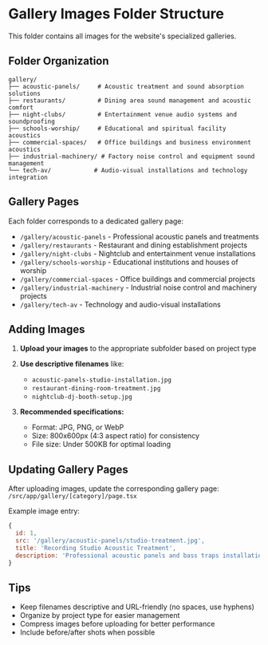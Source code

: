 # Gallery Images Folder Structure

This folder contains all images for the website's specialized galleries.

## Folder Organization

```
gallery/
├── acoustic-panels/     # Acoustic treatment and sound absorption solutions
├── restaurants/         # Dining area sound management and acoustic comfort
├── night-clubs/         # Entertainment venue audio systems and soundproofing
├── schools-worship/     # Educational and spiritual facility acoustics
├── commercial-spaces/   # Office buildings and business environment acoustics
├── industrial-machinery/ # Factory noise control and equipment sound management
└── tech-av/            # Audio-visual installations and technology integration
```

## Gallery Pages

Each folder corresponds to a dedicated gallery page:

- `/gallery/acoustic-panels` - Professional acoustic panels and treatments
- `/gallery/restaurants` - Restaurant and dining establishment projects
- `/gallery/night-clubs` - Nightclub and entertainment venue installations
- `/gallery/schools-worship` - Educational institutions and houses of worship
- `/gallery/commercial-spaces` - Office buildings and commercial projects
- `/gallery/industrial-machinery` - Industrial noise control and machinery projects
- `/gallery/tech-av` - Technology and audio-visual installations

## Adding Images

1. **Upload your images** to the appropriate subfolder based on project type
2. **Use descriptive filenames** like:
   - `acoustic-panels-studio-installation.jpg`
   - `restaurant-dining-room-treatment.jpg`
   - `nightclub-dj-booth-setup.jpg`

3. **Recommended specifications:**
   - Format: JPG, PNG, or WebP
   - Size: 800x600px (4:3 aspect ratio) for consistency
   - File size: Under 500KB for optimal loading

## Updating Gallery Pages

After uploading images, update the corresponding gallery page:
`/src/app/gallery/[category]/page.tsx`

Example image entry:
```javascript
{
  id: 1,
  src: '/gallery/acoustic-panels/studio-treatment.jpg',
  title: 'Recording Studio Acoustic Treatment',
  description: 'Professional acoustic panels and bass traps installation'
}
```

## Tips

- Keep filenames descriptive and URL-friendly (no spaces, use hyphens)
- Organize by project type for easier management
- Compress images before uploading for better performance
- Include before/after shots when possible
